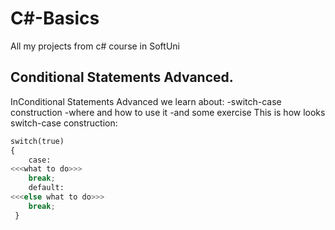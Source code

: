 # C#-Basics
All my projects from c# course in SoftUni

## Conditional Statements Advanced.
InConditional Statements Advanced we learn about:
-switch-case construction
-where and how to use it
-and some exercise
This is how looks switch-case construction:
```python
switch(true)
{
    case:
<<<what to do>>>
    break;
    default:
<<<else what to do>>>
    break;
 }
